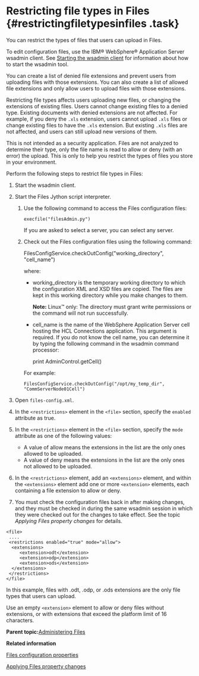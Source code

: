 # Restricting file types in Files {#restrictingfiletypesinfiles .task}

You can restrict the types of files that users can upload in Files.

To edit configuration files, use the IBM® WebSphere® Application Server wsadmin client. See [Starting the wsadmin client](t_admin_wsadmin_starting.md) for information about how to start the wsadmin tool.

You can create a list of denied file extensions and prevent users from uploading files with those extensions. You can also create a list of allowed file extensions and only allow users to upload files with those extensions.

Restricting file types affects users uploading new files, or changing the extensions of existing files. Users cannot change existing files to a denied type. Existing documents with denied extensions are not affected. For example, if you deny the `.xls` extension, users cannot upload `.xls` files or change existing files to have the `.xls` extension. But existing `.xls` files are not affected, and users can still upload new versions of them.

This is not intended as a security application. Files are not analyzed to determine their type, only the file name is read to allow or deny \(with an error\) the upload. This is only to help you restrict the types of files you store in your environment.

Perform the following steps to restrict file types in Files:

1.  Start the wsadmin client.

2.  Start the Files Jython script interpreter.

    1.  Use the following command to access the Files configuration files:

        ```
        execfile("filesAdmin.py")
        ```

        If you are asked to select a server, you can select any server.

    2.  Check out the Files configuration files using the following command:

        FilesConfigService.checkOutConfig\("working\_directory", "cell\_name"\)

        where:

        -   working\_directory is the temporary working directory to which the configuration XML and XSD files are copied. The files are kept in this working directory while you make changes to them.

            **Note:** Linux™ only: The directory must grant write permissions or the command will not run successfully.

        -   cell\_name is the name of the WebSphere Application Server cell hosting the HCL Connections application. This argument is required. If you do not know the cell name, you can determine it by typing the following command in the wsadmin command processor:

            print AdminControl.getCell\(\)

        For example:

        ```
        FilesConfigService.checkOutConfig("/opt/my_temp_dir", "CommServerNode01Cell")
        ```

3.  Open `files-config.xml`.

4.  In the `<restrictions>` element in the `<file>` section, specify the `enabled` attribute as true.

5.  In the `<restrictions>` element in the `<file>` section, specify the `mode` attribute as one of the following values:

    -   A value of allow means the extensions in the list are the only ones allowed to be uploaded.
    -   A value of deny means the extensions in the list are the only ones not allowed to be uploaded.
6.  In the `<restrictions>` element, add an `<extensions>` element, and within the `<extensions>` element add one or more `<extension>` elements, each containing a file extension to allow or deny.

7.  You must check the configuration files back in after making changes, and they must be checked in during the same wsadmin session in which they were checked out for the changes to take effect. See the topic *Applying Files property changes* for details.


```
<file>
 ....
 <restrictions enabled="true" mode="allow">
  <extensions>
	 <extension>odt</extension>
	 <extension>odp</extension>
	 <extension>ods</extension>
  </extensions>
 </restrictions>
</file>
```

In this example, files with .odt, .odp, or .ods extensions are the only file types that users can upload.

Use an empty `<extension>` element to allow or deny files without extensions, or with extensions that exceed the platform limit of 16 characters.

**Parent topic:**[Administering Files](../admin/c_admin_files_overview.md)

**Related information**  


[Files configuration properties](../admin/r_admin_files_config_properties2.md)

[Applying Files property changes](../admin/t_admin_files_config_apply.md)

